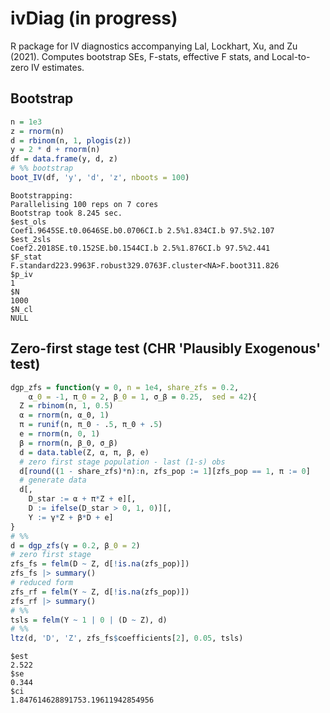 # ivDiag (in progress)

R package for IV diagnostics accompanying Lal, Lockhart, Xu, and Zu (2021). Computes bootstrap SEs, F-stats, effective F stats, and Local-to-zero IV estimates. 


## Bootstrap

```r
n = 1e3
z = rnorm(n)
d = rbinom(n, 1, plogis(z))
y = 2 * d + rnorm(n)
df = data.frame(y, d, z)
# %% bootstrap
boot_IV(df, 'y', 'd', 'z', nboots = 100)
```

```
Bootstrapping:
Parallelising 100 reps on 7 cores 
Bootstrap took 8.245 sec.
$est_ols
Coef1.9645SE.t0.0646SE.b0.0706CI.b 2.5%1.834CI.b 97.5%2.107
$est_2sls
Coef2.2018SE.t0.152SE.b0.1544CI.b 2.5%1.876CI.b 97.5%2.441
$F_stat
F.standard223.9963F.robust329.0763F.cluster<NA>F.boot311.826
$p_iv
1
$N
1000
$N_cl
NULL
```

## Zero-first stage test (CHR 'Plausibly Exogenous' test)

```r
dgp_zfs = function(γ = 0, n = 1e4, share_zfs = 0.2,
    α_0 = -1, π_0 = 2, β_0 = 1, σ_β = 0.25,  sed = 42){
  Z = rbinom(n, 1, 0.5)
  α = rnorm(n, α_0, 1)
  π = runif(n, π_0 - .5, π_0 + .5)
  e = rnorm(n, 0, 1)
  β = rnorm(n, β_0, σ_β)
  d = data.table(Z, α, π, β, e)
  # zero first stage population - last (1-s) obs
  d[round((1 - share_zfs)*n):n, zfs_pop := 1][zfs_pop == 1, π := 0]
  # generate data
  d[,
    D_star := α + π*Z + e][,
    D := ifelse(D_star > 0, 1, 0)][,
    Y := γ*Z + β*D + e]
}
# %%
d = dgp_zfs(γ = 0.2, β_0 = 2)
# zero first stage
zfs_fs = felm(D ~ Z, d[!is.na(zfs_pop)])
zfs_fs |> summary()
# reduced form
zfs_rf = felm(Y ~ Z, d[!is.na(zfs_pop)])
zfs_rf |> summary()
# %%
tsls = felm(Y ~ 1 | 0 | (D ~ Z), d)
# %%
ltz(d, 'D', 'Z', zfs_fs$coefficients[2], 0.05, tsls)

```

```
$est
2.522
$se
0.344
$ci
1.847614628891753.19611942854956
```
